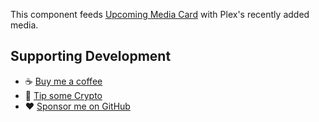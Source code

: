 This component feeds [Upcoming Media Card](./146783593) with Plex's recently added media.

## Supporting Development
- :coffee: [Buy me a coffee](https://www.buymeacoffee.com/FgwNR2l)
- :red_circle: [Tip some Crypto](https://github.com/sponsors/maykar)
- :heart: [Sponsor me on GitHub](https://github.com/sponsors/maykar)
